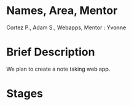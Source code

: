 # Names, Area, Mentor

Cortez P., Adam S., Webapps, Mentor : Yvonne

# Brief Description

We plan to create a note taking web app.

# Stages
